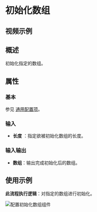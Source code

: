 # 初始化数组

## 视频示例

## 概述

初始化指定的数组。

## 属性

### 基本

参见 [通用配置项](../../Appendix/CommonConfigurationItems.md)。

### 输入

- **长度** ：指定欲被初始化数组的长度。

### 输入输出

- **数组**：输出完成初始化后的数组。

## 使用示例

**此流程执行逻辑**：对指定的数组进行初始化。

![配置初始化数组组件](https://docimages.blob.core.chinacloudapi.cn/images/Activities/InitializeArrayActivity1.png)
